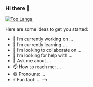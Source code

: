 ### Hi there 👋

[![Top Langs](https://github-readme-stats.vercel.app/api/top-langs/?username=michelCodeur&layout=compact)](https://github.com/esin87/github-readme-stats)

Here are some ideas to get you started:

- 🔭 I’m currently working on ...
- 🌱 I’m currently learning ...
- 👯 I’m looking to collaborate on ...
- 🤔 I’m looking for help with ...
- 💬 Ask me about ...
- 📫 How to reach me: ...
- 😄 Pronouns: ...
- ⚡ Fun fact: ...
-->

